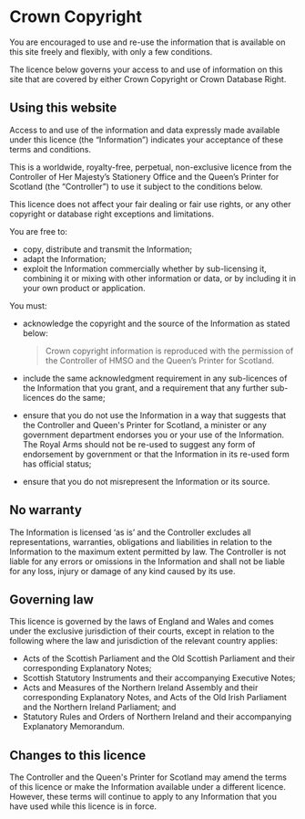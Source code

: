 Crown Copyright
===============

<!-- NB This licence has been superseded by the OGL -->

You are encouraged to use and re-use the information that is available on this site freely and flexibly, with only a few conditions.

The licence below governs your access to and use of information on this site that are covered by either Crown Copyright or Crown Database Right.

## Using this website

Access to and use of the information and data expressly made available under this licence (the “Information”) indicates your acceptance of these terms and conditions.

This is a worldwide, royalty-free, perpetual, non-exclusive licence from the Controller of Her Majesty’s Stationery Office and the Queen’s Printer for Scotland (the “Controller”) to use it subject to the conditions below.

This licence does not affect your fair dealing or fair use rights, or any other copyright or database right exceptions and limitations.

You are free to:

*   copy, distribute and transmit the Information;
*   adapt the Information;
*   exploit the Information commercially whether by sub-licensing it, combining it or mixing with other information or data, or by including it in your own product or application.

You must:

*   acknowledge the copyright and the source of the Information as stated below:
    
    > Crown copyright information is reproduced with the permission of the Controller of HMSO and the Queen’s Printer for Scotland.
    
*   include the same acknowledgment requirement in any sub-licences of the Information that you grant, and a requirement that any further sub-licences do the same;
*   ensure that you do not use the Information in a way that suggests that the Controller and Queen's Printer for Scotland, a minister or any government department endorses you or your use of the Information. The Royal Arms should not be re-used to suggest any form of endorsement by government or that the Information in its re-used form has official status;
*   ensure that you do not misrepresent the Information or its source.

## No warranty

The Information is licensed ‘as is’ and the Controller excludes all representations, warranties, obligations and liabilities in relation to the Information to the maximum extent permitted by law. The Controller is not liable for any errors or omissions in the Information and shall not be liable for any loss, injury or damage of any kind caused by its use.

## Governing law

This licence is governed by the laws of England and Wales and comes under the exclusive jurisdiction of their courts, except in relation to the following where the law and jurisdiction of the relevant country applies:

*   Acts of the Scottish Parliament and the Old Scottish Parliament and their corresponding Explanatory Notes;
*   Scottish Statutory Instruments and their accompanying Executive Notes;
*   Acts and Measures of the Northern Ireland Assembly and their corresponding Explanatory Notes, and Acts of the Old Irish Parliament and the Northern Ireland Parliament; and
*   Statutory Rules and Orders of Northern Ireland and their accompanying Explanatory Memorandum.

## Changes to this licence

The Controller and the Queen's Printer for Scotland may amend the terms of this licence or make the Information available under a different licence. However, these terms will continue to apply to any Information that you have used while this licence is in force.